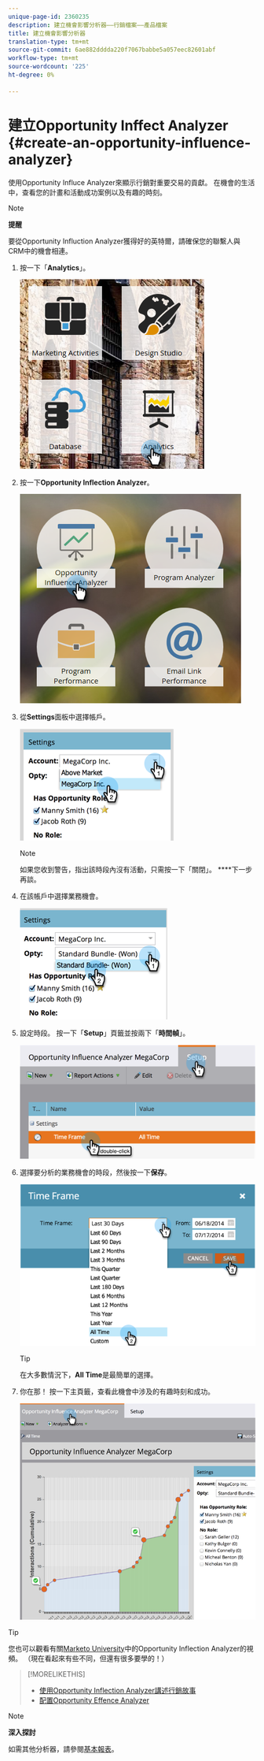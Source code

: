 ```yaml
---
unique-page-id: 2360235
description: 建立機會影響分析器——行銷檔案——產品檔案
title: 建立機會影響分析器
translation-type: tm+mt
source-git-commit: 6ae882dddda220f7067babbe5a057eec82601abf
workflow-type: tm+mt
source-wordcount: '225'
ht-degree: 0%

---
```



# 建立Opportunity Inffect Analyzer {#create-an-opportunity-influence-analyzer}

使用Opportunity Influce Analyzer來顯示行銷對重要交易的貢獻。 在機會的生活中，查看您的計畫和活動成功案例以及有趣的時刻。

>[!NOTE]
>
>**提醒**
>
>要從Opportunity Influction Analyzer獲得好的英特爾，請確保您的聯繫人與CRM中的機會相連。

1. 按一下「**Analytics**」。

   ![](assets/analytics.png)

1. 按一下&#x200B;**Opportunity Inflection Analyzer**。

   ![](assets/two.png)

1. 從&#x200B;**Settings**&#x200B;面板中選擇帳戶。

   ![](assets/image2014-9-17-8-3a56-3a32.png)

   >[!NOTE]
   >
   >如果您收到警告，指出該時段內沒有活動，只需按一下「關閉」。 ****&#x200B;下一步再談。

1. 在該帳戶中選擇業務機會。

   ![](assets/image2014-9-17-8-3a56-3a48.png)

1. 設定時段。 按一下「**Setup**」頁籤並按兩下「**時間幀**」。

   ![](assets/image2014-9-17-8-3a57-3a17.png)

1. 選擇要分析的業務機會的時段，然後按一下&#x200B;**保存**。

   ![](assets/image2014-9-17-8-3a57-3a27.png)

   >[!TIP]
   >
   >
   >在大多數情況下，**All Time**&#x200B;是最簡單的選擇。

1. 你在那！ 按一下主頁籤，查看此機會中涉及的有趣時刻和成功。

   ![](assets/image2014-9-17-8-3a57-3a42.png)

>[!TIP]
>
>您也可以觀看有關[Marketo University](https://learn.marketo.com)中的Opportunity Inflection Analyzer的視頻。 （現在看起來有些不同，但還有很多要學的！）

>[!MORELIKETHIS]
>
>* [使用Opportunity Inflection Analyzer講述行銷故事](tell-the-marketing-story-with-an-opportunity-influence-analyzer.md)
>* [配置Opportunity Effence Analyzer](configure-an-opportunity-influence-analyzer.md)

>



>[!NOTE]
>
>**深入探討**
>
>如需其他分析器，請參閱[基本報表](https://docs.marketo.com/display/docs/basic+reporting)。

